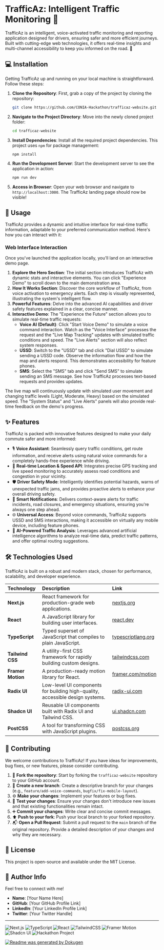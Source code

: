 # TrafficAz: Intelligent Traffic Monitoring 🚦

TrafficAz is an intelligent, voice-activated traffic monitoring and reporting application designed for drivers, ensuring safer and more efficient journeys. Built with cutting-edge web technologies, it offers real-time insights and multi-channel accessibility to keep you informed on the road. 🚀

## 💻 Installation

Getting TrafficAz up and running on your local machine is straightforward. Follow these steps:

1.  **Clone the Repository**:
    First, grab a copy of the project by cloning the repository:
    ```bash
    git clone https://github.com/CONIA-Hackathon/trafficaz-website.git
    ```

2.  **Navigate to the Project Directory**:
    Move into the newly cloned project folder:
    ```bash
    cd trafficaz-website
    ```

3.  **Install Dependencies**:
    Install all the required project dependencies. This project uses `npm` for package management:
    ```bash
    npm install
    ```

4.  **Run the Development Server**:
    Start the development server to see the application in action:
    ```bash
    npm run dev
    ```

5.  **Access in Browser**:
    Open your web browser and navigate to `http://localhost:3000`. The TrafficAz landing page should now be visible!

## 🚀 Usage

TrafficAz provides a dynamic and intuitive interface for real-time traffic information, adaptable to your preferred communication method. Here's how you can interact with it:

### Web Interface Interaction

Once you've launched the application locally, you'll land on an interactive demo page.

1.  **Explore the Hero Section**: The initial section introduces TrafficAz with dynamic stats and interactive elements. You can click "Experience Demo" to scroll down to the main demonstration area.
2.  **How It Works Section**: Discover the core workflow of TrafficAz, from voice activation to emergency alerts. Each step is visually represented, illustrating the system's intelligent flow.
3.  **Powerful Features**: Delve into the advanced AI capabilities and driver safety features explained in a clear, concise manner.
4.  **Interactive Demo**: The "Experience the Future" section allows you to simulate real-time traffic requests:
    *   **Voice AI (Default)**: Click "Start Voice Demo" to simulate a voice command interaction. Watch as the "Voice Interface" processes the request and the "Live Map Tracking" updates with simulated traffic conditions and speed. The "Live Alerts" section will also reflect system responses.
    *   **USSD**: Switch to the "USSD" tab and click "Dial USSD" to simulate sending a USSD code. Observe the information flow and how the map and alerts respond. This demonstrates accessibility for feature phones.
    *   **SMS**: Select the "SMS" tab and click "Send SMS" to simulate sending an SMS message. See how TrafficAz processes text-based requests and provides updates.

The live map will continuously update with simulated user movement and changing traffic levels (Light, Moderate, Heavy) based on the simulated speed. The "System Status" and "Live Alerts" panels will also provide real-time feedback on the demo's progress.

## ✨ Features

TrafficAz is packed with innovative features designed to make your daily commute safer and more informed:

*   🎙️ **Voice Assistant**: Seamlessly query traffic conditions, get route information, and receive alerts using natural voice commands for a completely hands-free experience while driving.
*   📍 **Real-time Location & Speed API**: Integrates precise GPS tracking and live speed monitoring to accurately assess road conditions and congestion in your vicinity.
*   🛡️ **Driver Safety Mode**: Intelligently identifies potential hazards, warns of unexpected traffic jams, and provides proactive alerts to enhance your overall driving safety.
*   🔔 **Smart Notifications**: Delivers context-aware alerts for traffic incidents, road closures, and emergency situations, ensuring you're always one step ahead.
*   🌐 **Universal Access**: Beyond voice commands, TrafficAz supports USSD and SMS interactions, making it accessible on virtually any mobile device, including feature phones.
*   🧠 **AI-Powered Traffic Analysis**: Leverages advanced artificial intelligence algorithms to analyze real-time data, predict traffic patterns, and offer optimal routing suggestions.

## 🛠️ Technologies Used

TrafficAz is built on a robust and modern stack, chosen for performance, scalability, and developer experience.

| Technology      | Description                                                 | Link                                         |
| :-------------- | :---------------------------------------------------------- | :------------------------------------------- |
| **Next.js**     | React framework for production-grade web applications.      | [nextjs.org](https://nextjs.org/)            |
| **React**       | A JavaScript library for building user interfaces.          | [react.dev](https://react.dev/)              |
| **TypeScript**  | Typed superset of JavaScript that compiles to plain JavaScript. | [typescriptlang.org](https://www.typescriptlang.org/) |
| **Tailwind CSS**| A utility-first CSS framework for rapidly building custom designs. | [tailwindcss.com](https://tailwindcss.com/)  |
| **Framer Motion**| A production-ready motion library for React.               | [framer.com/motion](https://www.framer.com/motion/) |
| **Radix UI**    | Low-level UI components for building high-quality, accessible design systems. | [radix-ui.com](https://www.radix-ui.com/)    |
| **Shadcn UI**   | Reusable UI components built with Radix UI and Tailwind CSS. | [ui.shadcn.com](https://ui.shadcn.com/)      |
| **PostCSS**     | A tool for transforming CSS with JavaScript plugins.        | [postcss.org](https://postcss.org/)          |

## 🤝 Contributing

We welcome contributions to TrafficAz! If you have ideas for improvements, bug fixes, or new features, please consider contributing.

1.  🍴 **Fork the repository**: Start by forking the `trafficaz-website` repository to your GitHub account.
2.  🌿 **Create a new branch**: Create a descriptive branch for your changes (e.g., `feature/add-voice-commands`, `bugfix/fix-mobile-layout`).
3.  ⚙️ **Make your changes**: Implement your features or bug fixes.
4.  🧪 **Test your changes**: Ensure your changes don't introduce new issues and that existing functionalities remain intact.
5.  ➕ **Commit your changes**: Write clear and concise commit messages.
6.  ⬆️ **Push to your fork**: Push your local branch to your forked repository.
7.  📬 **Open a Pull Request**: Submit a pull request to the `main` branch of the original repository. Provide a detailed description of your changes and why they are necessary.

## 📄 License

This project is open-source and available under the MIT License.

## 👤 Author Info

Feel free to connect with me!

*   **Name**: [Your Name Here]
*   **GitHub**: [Your GitHub Profile Link]
*   **LinkedIn**: [Your LinkedIn Profile Link]
*   **Twitter**: [Your Twitter Handle]

---

![Next.js](https://img.shields.io/badge/next.js-000000?style=for-the-badge&logo=nextdotjs&logoColor=white)
![TypeScript](https://img.shields.io/badge/typescript-%23007ACC.svg?style=for-the-badge&logo=typescript&logoColor=white)
![React](https://img.shields.io/badge/react-%2320232a.svg?style=for-the-badge&logo=react&logoColor=%2361DAFB)
![TailwindCSS](https://img.shields.io/badge/tailwindcss-%2338B2AC.svg?style=for-the-badge&logo=tailwind-css&logoColor=white)
![Framer Motion](https://img.shields.io/badge/Framer%20Motion-0055FF?style=for-the-badge&logo=framer&logoColor=white)
![Shadcn UI](https://img.shields.io/badge/Shadcn%20UI-black?style=for-the-badge)
![Hackathon Project](https://img.shields.io/badge/Project-Hackathon-blue.svg?style=for-the-badge)

[![Readme was generated by Dokugen](https://img.shields.io/badge/Readme%20was%20generated%20by-Dokugen-brightgreen)](https://www.npmjs.com/package/dokugen)